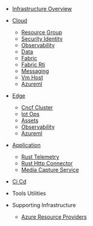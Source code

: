 <!-- markdownlint-disable MD041 -->
<!-- markdownlint-disable MD051 -->
<!-- infrastructure Section Sidebar -->
<!-- Generated on: 2025-09-28 20:12:14 UTC -->

- [Infrastructure Overview](#/src/README.md)

- [Cloud](#/src/000-cloud/README.md)
  - [Resource Group](#/src/000-cloud/000-resource-group/README.md)
  - [Security Identity](#/src/000-cloud/010-security-identity/README.md)
  - [Observability](#/src/000-cloud/020-observability/README.md)
  - [Data](#/src/000-cloud/030-data/README.md)
  - [Fabric](#/src/000-cloud/031-fabric/README.md)
  - [Fabric Rti](#/src/000-cloud/032-fabric-rti/README.md)
  - [Messaging](#/src/000-cloud/040-messaging/README.md)
  - [Vm Host](#/src/000-cloud/051-vm-host/README.md)
  - [Azureml](#/src/000-cloud/080-azureml/README.md)

- [Edge](#/src/100-edge/README.md)
  - [Cncf Cluster](#/src/100-edge/100-cncf-cluster/README.md)
  - [Iot Ops](#/src/100-edge/110-iot-ops/README.md)
  - [Assets](#/src/100-edge/111-assets/README.md)
  - [Observability](#/src/100-edge/120-observability/README.md)
  - [Azureml](#/src/100-edge/140-azureml/README.md)

- [Application](#/src/500-application/README.md)
  - [Rust Telemetry](#/src/500-application/501-rust-telemetry/README.md)
  - [Rust Http Connector](#/src/500-application/502-rust-http-connector/README.md)
  - [Media Capture Service](#/src/500-application/503-media-capture-service/README.md)

- [Ci Cd](#/src/501-ci-cd/README.md)

- Tools Utilities

- Supporting Infrastructure
  - [Azure Resource Providers](#/src/azure-resource-providers/README.md)
